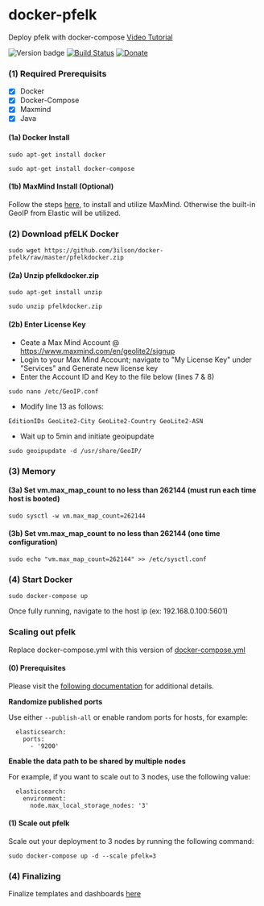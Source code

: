 # docker-pfelk 
Deploy pfelk with docker-compose [Video Tutorial](https://www.youtube.com/watch?v=xl0v9h8RXBc) 

![Version badge](https://img.shields.io/badge/ELK-7.9.3-blue.svg)
[![Build Status](https://travis-ci.org/3ilson/docker-pfelk.svg?branch=master)](https://travis-ci.org/3ilson/docker-pfelk)
[![Donate](https://img.shields.io/badge/Donate-PayPal-green.svg)](https://www.paypal.me/a3ilson) 

### (1) Required Prerequisits 
- [X] Docker 
- [X] Docker-Compose
- [X] Maxmind 
- [X] Java 

#### (1a) Docker Install
```
sudo apt-get install docker
```
```
sudo apt-get install docker-compose
```
#### (1b) MaxMind Install (Optional) 
Follow the steps [here](https://github.com/pfelk/pfelk/wiki/How-To:-MaxMind-via-GeoIP-with-pfELK), to install and utilize MaxMind. Otherwise the built-in GeoIP from Elastic will be utilized.

### (2) Download pfELK Docker
```
sudo wget https://github.com/3ilson/docker-pfelk/raw/master/pfelkdocker.zip
```
#### (2a) Unzip pfelkdocker.zip
```
sudo apt-get install unzip
```
```
sudo unzip pfelkdocker.zip
```
#### (2b) Enter License Key
- Ceate a Max Mind Account @ https://www.maxmind.com/en/geolite2/signup
- Login to your Max Mind Account; navigate to "My License Key" under "Services" and Generate new license key
- Enter the Account ID and Key to the file below (lines 7 & 8)
```
sudo nano /etc/GeoIP.conf
```
- Modify line 13 as follows:
```
EditionIDs GeoLite2-City GeoLite2-Country GeoLite2-ASN
```
- Wait up to 5min and initiate geoipupdate
```
sudo geoipupdate -d /usr/share/GeoIP/
```
### (3) Memory 
#### (3a) Set vm.max_map_count to no less than 262144 (must run each time host is booted)
```
sudo sysctl -w vm.max_map_count=262144
```
#### (3b) Set vm.max_map_count to no less than 262144 (one time configuration) 
```
sudo echo "vm.max_map_count=262144" >> /etc/sysctl.conf
```
### (4) Start Docker 
```
sudo docker-compose up
```
Once fully running, navigate to the host ip (ex: 192.168.0.100:5601)


### Scaling out pfelk
Replace docker-compose.yml with this version of [docker-compose.yml](https://raw.githubusercontent.com/3ilson/docker-pfelk/master/scale/docker-compose.yml)

#### (0) Prerequisites

Please visit the [following documentation](https://www.elastic.co/guide/en/elasticsearch/reference/current/docker.html) for additional details.

**Randomize published ports**

Use either `--publish-all` or enable random ports for hosts, for example:

```
  elasticsearch:
    ports:
      - '9200'
```

**Enable the data path to be shared by multiple nodes**

For example, if you want to scale out to 3 nodes, use the following value:

```
  elasticsearch:
    environment:
      node.max_local_storage_nodes: '3'
```

#### (1) Scale out pfelk

Scale out your deployment to 3 nodes by running the following command:

```
sudo docker-compose up -d --scale pfelk=3
```

### (4) Finalizing 

Finalize templates and dashboards [here](https://github.com/3ilson/docker-pfelk/blob/master/finalize.md)
